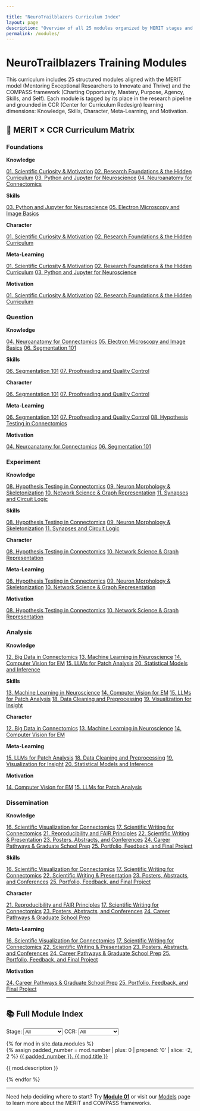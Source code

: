 ```yaml
---

title: "NeuroTrailblazers Curriculum Index"
layout: page
description: "Overview of all 25 modules organized by MERIT stages and CCR dimensions"
permalink: /modules/
---
```


# NeuroTrailblazers Training Modules

This curriculum includes 25 structured modules aligned with the MERIT model (Mentoring Exceptional Researchers to Innovate and Thrive) and the COMPASS framework (Charting Opportunity, Mastery, Purpose, Agency, Skills, and Self). Each module is tagged by its place in the research pipeline and grounded in CCR (Center for Curriculum Redesign) learning dimensions: Knowledge, Skills, Character, Meta-Learning, and Motivation.

## 🧠 MERIT × CCR Curriculum Matrix

<div class="merit-matrix">
  <div class="merit-card">
    <h3>Foundations</h3>
    <p><strong>Knowledge</strong></p>
    <div class="module-subcards">
      <a href="module01" class="module-subcard">01. Scientific Curiosity & Motivation</a>
      <a href="module02" class="module-subcard">02. Research Foundations & the Hidden Curriculum</a>
      <a href="module03" class="module-subcard">03. Python and Jupyter for Neuroscience</a>
      <a href="module04" class="module-subcard">04. Neuroanatomy for Connectomics</a>
    </div>
    <p><strong>Skills</strong></p>
    <div class="module-subcards">
      <a href="module03" class="module-subcard">03. Python and Jupyter for Neuroscience</a>
      <a href="module05" class="module-subcard">05. Electron Microscopy and Image Basics</a>
    </div>
    <p><strong>Character</strong></p>
    <div class="module-subcards">
      <a href="module01" class="module-subcard">01. Scientific Curiosity & Motivation</a>
      <a href="module02" class="module-subcard">02. Research Foundations & the Hidden Curriculum</a>
    </div>
    <p><strong>Meta-Learning</strong></p>
    <div class="module-subcards">
      <a href="module01" class="module-subcard">01. Scientific Curiosity & Motivation</a>
      <a href="module02" class="module-subcard">02. Research Foundations & the Hidden Curriculum</a>
      <a href="module03" class="module-subcard">03. Python and Jupyter for Neuroscience</a>
    </div>
    <p><strong>Motivation</strong></p>
    <div class="module-subcards">
      <a href="module01" class="module-subcard">01. Scientific Curiosity & Motivation</a>
      <a href="module02" class="module-subcard">02. Research Foundations & the Hidden Curriculum</a>
    </div>
  </div>

  <div class="merit-card">
    <h3>Question</h3>
    <p><strong>Knowledge</strong></p>
    <div class="module-subcards">
      <a href="module04" class="module-subcard">04. Neuroanatomy for Connectomics</a>
      <a href="module05" class="module-subcard">05. Electron Microscopy and Image Basics</a>
      <a href="module06" class="module-subcard">06. Segmentation 101</a>
    </div>
    <p><strong>Skills</strong></p>
    <div class="module-subcards">
      <a href="module06" class="module-subcard">06. Segmentation 101</a>
      <a href="module07" class="module-subcard">07. Proofreading and Quality Control</a>
    </div>
    <p><strong>Character</strong></p>
    <div class="module-subcards">
      <a href="module06" class="module-subcard">06. Segmentation 101</a>
      <a href="module07" class="module-subcard">07. Proofreading and Quality Control</a>
    </div>
    <p><strong>Meta-Learning</strong></p>
    <div class="module-subcards">
      <a href="module06" class="module-subcard">06. Segmentation 101</a>
      <a href="module07" class="module-subcard">07. Proofreading and Quality Control</a>
      <a href="module08" class="module-subcard">08. Hypothesis Testing in Connectomics</a>
    </div>
    <p><strong>Motivation</strong></p>
    <div class="module-subcards">
      <a href="module04" class="module-subcard">04. Neuroanatomy for Connectomics</a>
      <a href="module06" class="module-subcard">06. Segmentation 101</a>
    </div>
  </div>

  <div class="merit-card">
    <h3>Experiment</h3>
    <p><strong>Knowledge</strong></p>
    <div class="module-subcards">
      <a href="module08" class="module-subcard">08. Hypothesis Testing in Connectomics</a>
      <a href="module09" class="module-subcard">09. Neuron Morphology & Skeletonization</a>
      <a href="module10" class="module-subcard">10. Network Science & Graph Representation</a>
      <a href="module11" class="module-subcard">11. Synapses and Circuit Logic</a>
    </div>
    <p><strong>Skills</strong></p>
    <div class="module-subcards">
      <a href="module08" class="module-subcard">08. Hypothesis Testing in Connectomics</a>
      <a href="module09" class="module-subcard">09. Neuron Morphology & Skeletonization</a>
      <a href="module11" class="module-subcard">11. Synapses and Circuit Logic</a>
    </div>
    <p><strong>Character</strong></p>
    <div class="module-subcards">
      <a href="module08" class="module-subcard">08. Hypothesis Testing in Connectomics</a>
      <a href="module10" class="module-subcard">10. Network Science & Graph Representation</a>
    </div>
    <p><strong>Meta-Learning</strong></p>
    <div class="module-subcards">
      <a href="module08" class="module-subcard">08. Hypothesis Testing in Connectomics</a>
      <a href="module09" class="module-subcard">09. Neuron Morphology & Skeletonization</a>
      <a href="module10" class="module-subcard">10. Network Science & Graph Representation</a>
    </div>
    <p><strong>Motivation</strong></p>
    <div class="module-subcards">
      <a href="module08" class="module-subcard">08. Hypothesis Testing in Connectomics</a>
      <a href="module10" class="module-subcard">10. Network Science & Graph Representation</a>
    </div>
  </div>

  <div class="merit-card">
    <h3>Analysis</h3>
    <p><strong>Knowledge</strong></p>
    <div class="module-subcards">
      <a href="module12" class="module-subcard">12. Big Data in Connectomics</a>
      <a href="module13" class="module-subcard">13. Machine Learning in Neuroscience</a>
      <a href="module14" class="module-subcard">14. Computer Vision for EM</a>
      <a href="module15" class="module-subcard">15. LLMs for Patch Analysis</a>
      <a href="module20" class="module-subcard">20. Statistical Models and Inference</a>
    </div>
    <p><strong>Skills</strong></p>
    <div class="module-subcards">
      <a href="module13" class="module-subcard">13. Machine Learning in Neuroscience</a>
      <a href="module14" class="module-subcard">14. Computer Vision for EM</a>
      <a href="module15" class="module-subcard">15. LLMs for Patch Analysis</a>
      <a href="module18" class="module-subcard">18. Data Cleaning and Preprocessing</a>
      <a href="module19" class="module-subcard">19. Visualization for Insight</a>
    </div>
    <p><strong>Character</strong></p>
    <div class="module-subcards">
      <a href="module12" class="module-subcard">12. Big Data in Connectomics</a>
      <a href="module13" class="module-subcard">13. Machine Learning in Neuroscience</a>
      <a href="module14" class="module-subcard">14. Computer Vision for EM</a>
    </div>
    <p><strong>Meta-Learning</strong></p>
    <div class="module-subcards">
      <a href="module15" class="module-subcard">15. LLMs for Patch Analysis</a>
      <a href="module18" class="module-subcard">18. Data Cleaning and Preprocessing</a>
      <a href="module19" class="module-subcard">19. Visualization for Insight</a>
      <a href="module20" class="module-subcard">20. Statistical Models and Inference</a>
    </div>
    <p><strong>Motivation</strong></p>
    <div class="module-subcards">
      <a href="module14" class="module-subcard">14. Computer Vision for EM</a>
      <a href="module15" class="module-subcard">15. LLMs for Patch Analysis</a>
    </div>
  </div>

  <div class="merit-card">
    <h3>Dissemination</h3>
    <p><strong>Knowledge</strong></p>
    <div class="module-subcards">
      <a href="module16" class="module-subcard">16. Scientific Visualization for Connectomics</a>
      <a href="module17" class="module-subcard">17. Scientific Writing for Connectomics</a>
      <a href="module21" class="module-subcard">21. Reproducibility and FAIR Principles</a>
      <a href="module22" class="module-subcard">22. Scientific Writing & Presentation</a>
      <a href="module23" class="module-subcard">23. Posters, Abstracts, and Conferences</a>
      <a href="module24" class="module-subcard">24. Career Pathways & Graduate School Prep</a>
      <a href="module25" class="module-subcard">25. Portfolio, Feedback, and Final Project</a>
    </div>
    <p><strong>Skills</strong></p>
    <div class="module-subcards">
      <a href="module16" class="module-subcard">16. Scientific Visualization for Connectomics</a>
      <a href="module17" class="module-subcard">17. Scientific Writing for Connectomics</a>
      <a href="module22" class="module-subcard">22. Scientific Writing & Presentation</a>
      <a href="module23" class="module-subcard">23. Posters, Abstracts, and Conferences</a>
      <a href="module25" class="module-subcard">25. Portfolio, Feedback, and Final Project</a>
    </div>
    <p><strong>Character</strong></p>
    <div class="module-subcards">
      <a href="module21" class="module-subcard">21. Reproducibility and FAIR Principles</a>
      <a href="module17" class="module-subcard">17. Scientific Writing for Connectomics</a>
      <a href="module23" class="module-subcard">23. Posters, Abstracts, and Conferences</a>
      <a href="module24" class="module-subcard">24. Career Pathways & Graduate School Prep</a>
    </div>
    <p><strong>Meta-Learning</strong></p>
    <div class="module-subcards">
      <a href="module16" class="module-subcard">16. Scientific Visualization for Connectomics</a>
      <a href="module17" class="module-subcard">17. Scientific Writing for Connectomics</a>
      <a href="module22" class="module-subcard">22. Scientific Writing & Presentation</a>
      <a href="module23" class="module-subcard">23. Posters, Abstracts, and Conferences</a>
      <a href="module24" class="module-subcard">24. Career Pathways & Graduate School Prep</a>
      <a href="module25" class="module-subcard">25. Portfolio, Feedback, and Final Project</a>
    </div>
    <p><strong>Motivation</strong></p>
    <div class="module-subcards">
      <a href="module24" class="module-subcard">24. Career Pathways & Graduate School Prep</a>
      <a href="module25" class="module-subcard">25. Portfolio, Feedback, and Final Project</a>
    </div>
  </div>
</div>

---

## 📚 Full Module Index

<p class="module-filters">
  <label for="stage-select">Stage:</label>
  <select id="stage-select">
    <option value="">All</option>
    <option value="Foundations">Foundations</option>
    <option value="Question">Question</option>
    <option value="Experiment">Experiment</option>
    <option value="Analysis">Analysis</option>
    <option value="Dissemination">Dissemination</option>
  </select>
  <label for="ccr-select">CCR:</label>
  <select id="ccr-select">
    <option value="">All</option>
    <option value="Knowledge">Knowledge</option>
    <option value="Skills">Skills</option>
    <option value="Character">Character</option>
    <option value="Meta-Learning">Meta-Learning</option>
    <option value="Motivation">Motivation</option>
  </select>
</p>

<div class="modules-grid">
{% for mod in site.data.modules %}
  <div class="card module-card stage-{{ mod.stage | downcase | replace: ' ', '-' }}" data-stage="{{ mod.stage }}" data-ccr="{{ mod.ccr | join: ' ' }}">
    {% assign padded_number = mod.number | plus: 0 | prepend: '0' | slice: -2, 2 %}
    <a href="module{{ padded_number }}" class="module-number-link">{{ padded_number }}. {{ mod.title }}</a>
    <p class="module-description">{{ mod.description }}</p>
  </div>
{% endfor %}
</div>

<script>
const stageSelect = document.getElementById('stage-select');
const ccrSelect = document.getElementById('ccr-select');

function filterModules() {
  const stage = stageSelect.value;
  const ccr = ccrSelect.value;
  document.querySelectorAll('.module-card').forEach(card => {
    const matchStage = !stage || card.dataset.stage === stage;
    const matchCcr = !ccr || card.dataset.ccr.includes(ccr);
    card.style.display = (matchStage && matchCcr) ? '' : 'none';
  });
}

stageSelect.addEventListener('change', filterModules);
ccrSelect.addEventListener('change', filterModules);
</script>

---

Need help deciding where to start? Try **[Module 01](module01)** or visit our [Models](/models/) page to learn more about the MERIT and COMPASS frameworks.

